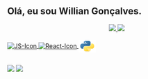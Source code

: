 ## Olá, eu sou Willian Gonçalves.
<div align="center">
  <a href="https://github.com/owilliangoncalves">
  <img height="170em" src="https://github-readme-stats.vercel.app/api?username=owilliangoncalves&show_icons=true&theme=dark&include_all_commits=true&count_private=true"/>
  <img height="170em" src="https://github-readme-stats.vercel.app/api/top-langs/?username=owilliangoncalves&layout=compact&langs_count=7&theme=dark"/>
</div>
<div style="display: inline_block"><br>
  <img align="center" alt="JS-Icon" height="30" width="40" src="https://cdn.jsdelivr.net/gh/devicons/devicon@latest/icons/javascript/javascript-plain.svg">
  <img align="center" alt="React-Icon" height="30" width="40"  src="https://cdn.jsdelivr.net/gh/devicons/devicon@latest/icons/react/react-original-wordmark.svg">
  <img align="center" alt="Python-Icon" height="30" width="40" src="https://raw.githubusercontent.com/devicons/devicon/master/icons/python/python-original.svg">
          
          
  
</div>
  
  ##
 
<div> 

  <a href = "mailto:williangoncalves74@gmail.com"><img src="https://img.shields.io/badge/-Gmail-%23333?style=for-the-badge&logo=gmail&logoColor=white" target="_blank"></a>
  <a href="https://www.linkedin.com/in/owilliangoncalves" target="_blank"><img src="https://img.shields.io/badge/-LinkedIn-%230077B5?style=for-the-badge&logo=linkedin&logoColor=white" target="_blank"></a> 
 
</div>
